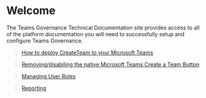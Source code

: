 # Welcome

The Teams Governance Technical Documentation site provides access to all of the platform documentation you will need to successfully setup and configure Teams Governance.

>[How to deploy CreateTeam to your Microsoft Teams](deployteamsapp.md)

>[Removing/disabiling the native Microsoft Teams Create a Team Button](RemovingDefaultTeamsCreateButton.md)

>[Managing User Roles](ManagingUserRoles.md)

>[Reporting](Reporting.md)
